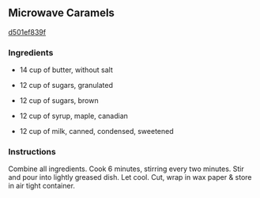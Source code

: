 ## Microwave Caramels

[d501ef839f](http://www.food.com/recipe/microwave-caramels-367414)

### Ingredients

 - 14 cup of butter, without salt

 - 12 cup of sugars, granulated

 - 12 cup of sugars, brown

 - 12 cup of syrup, maple, canadian

 - 12 cup of milk, canned, condensed, sweetened

### Instructions

Combine all ingredients. Cook 6 minutes, stirring every two minutes. Stir and pour into lightly greased dish. Let cool. Cut, wrap in wax paper & store in air tight container.